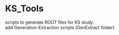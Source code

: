 # KS_Tools
scripts to generate ROOT files for KS study.  
add Generation-Extraction scripts (GenExtract folder)